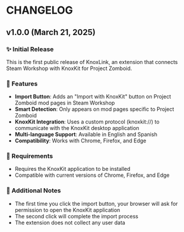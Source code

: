 # CHANGELOG

## v1.0.0 (March 21, 2025)

### ✨ Initial Release

This is the first public release of KnoxLink, an extension that connects Steam Workshop with KnoxKit for Project Zomboid.

### 🚀 Features

- **Import Button**: Adds an "Import with KnoxKit" button on Project Zomboid mod pages in Steam Workshop
- **Smart Detection**: Only appears on mod pages specific to Project Zomboid
- **KnoxKit Integration**: Uses a custom protocol (knoxkit://) to communicate with the KnoxKit desktop application
- **Multi-language Support**: Available in English and Spanish
- **Compatibility**: Works with Chrome, Firefox, and Edge

### 🔧 Requirements

- Requires the KnoxKit application to be installed
- Compatible with current versions of Chrome, Firefox, and Edge

### 📝 Additional Notes

- The first time you click the import button, your browser will ask for permission to open the KnoxKit application
- The second click will complete the import process
- The extension does not collect any user data

